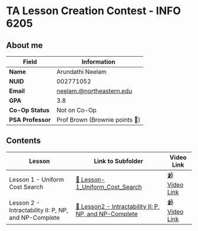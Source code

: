 # **TA Lesson Creation Contest - INFO 6205**

## About me

| Field            | Information            |
|------------------|------------------------|
| **Name**         | Arundathi Neelam       |
| **NUID**         | 002771052              |
| **Email**          | neelam.@northeastern.edu                  |
| **GPA**          | 3.8                    |
| **Co-Op Status** | Not on Co-Op           |
| **PSA Professor**| Prof Brown    (Brownie points 🙌)  |

## **Contents**

| **Lesson**    | **Link to Subfolder**                                         | **Video Link**                |
|---------------|---------------------------------------------------------------|-------------------------------|
| Lesson 1 - Uniform Cost Search | [🔗 Lesson-1_Uniform_Cost_Search](Lesson-1_Uniform_Cost_Search) | [📹 Video Link](lesson1_video_link) |
| Lesson 2 - Intractability II: P, NP, and NP-Complete | [🔗 Lesson2 - Intractability II: P, NP, and NP-Complete](Lesson2_-_Intractability_II_P_NP_and_NP-Complete) | [📹 Video Link](lesson2_video_link) |


